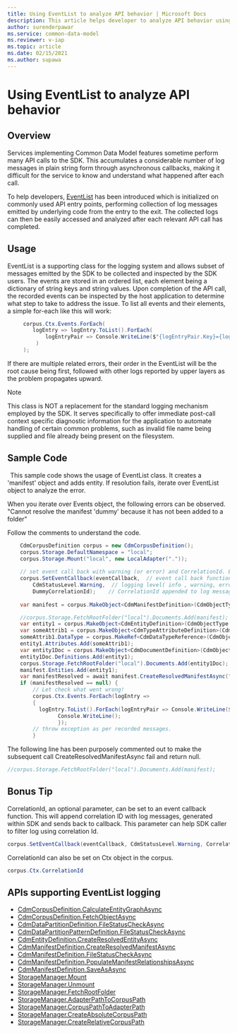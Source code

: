 ```yaml
---
title: Using EventList to analyze API behavior | Microsoft Docs
description: This article helps developer to analyze API behavior using EventList class.
author: surenderpawar
ms.service: common-data-model
ms.reviewer: v-iap
ms.topic: article
ms.date: 02/15/2021
ms.author: supawa
---
```


# Using EventList to analyze API behavior

## Overview

Services implementing Common Data Model features sometime perform many API calls to the SDK. This accumulates a considerable number of log messages in plain string form through asynchronous callbacks, making it difficult for the service to know and understand what happened after each call. 

To help developers, [EventList](../1.0om/api-reference/utilities/eventlist.md) has been introduced which is initialized on commonly used API entry points, performing collection of log messages emitted by underlying code from the entry to the exit. The collected logs can then be easily accessed and analyzed after each relevant API call has completed.

## Usage

EventList is a supporting class for the logging system and allows subset of messages emitted by the SDK to be collected and inspected by the SDK users. The events are stored in an ordered list, each element being a dictionary of string keys and string values. Upon completion of the API call, the recorded events can be inspected by the host application to determine what step to take to address the issue. To list all events and their elements, a simple for-each like this will work: 
```csharp
     corpus.Ctx.Events.ForEach( 
        logEntry => logEntry.ToList().ForEach( 
            logEntryPair => Console.WriteLine($"{logEntryPair.Key}={logEntryPair.Value}") 
         ) 
     ); 
```
If there are multiple related errors, their order in the EventList will be the root cause being first, followed with other logs reported by upper layers as the problem propagates upward.

 > [!Note]
 > This class is NOT a replacement for the standard logging mechanism employed by the SDK. It serves specifically to offer immediate post-call context specific diagnostic information for the application to automate handling of certain common problems, such as invalid file name being supplied and file already being present on the filesystem. 

## Sample Code 
  This sample code shows the usage of EventList class. It creates a 'manifest' object and adds entity. If resolution fails, iterate over EventList object to analyze the error.

When you iterate over Events object, the following errors can be observed.<br> "Cannot resolve the manifest 'dummy' because it has not been added to a folder" <br>

Follow the comments to understand the code.
```csharp
    CdmCorpusDefinition corpus = new CdmCorpusDefinition(); 
    corpus.Storage.DefaultNamespace = "local"; 
    corpus.Storage.Mount("local", new LocalAdapter(".")); 
  
    // set event call back with warning (or error) and CorrelationId. Event class object record message as per the logging level.   
    corpus.SetEventCallback(eventCallback,  // event call back function    
        CdmStatusLevel.Warning,  // logging level( info , warning, error).This level of logging stored in evenlistclass object. note: Default is info if not set.   
        DummyCorrelationId);    // CorrelationId appended to log messages sent back callback function.
  
    var manifest = corpus.MakeObject<CdmManifestDefinition>(CdmObjectType.ManifestDef, "dummy"); 

    //corpus.Storage.FetchRootFolder("local").Documents.Add(manifest); 
    var entity1 = corpus.MakeObject<CdmEntityDefinition>(CdmObjectType.EntityDef, "MyEntity1"); 
    var someAttrib1 = corpus.MakeObject<CdmTypeAttributeDefinition>(CdmObjectType.TypeAttributeDef, "someAttrib1", false); 
    someAttrib1.DataType = corpus.MakeRef<CdmDataTypeReference>(CdmObjectType.DataTypeRef, "entityId", true); 
    entity1.Attributes.Add(someAttrib1); 
    var entity1Doc = corpus.MakeObject<CdmDocumentDefinition>(CdmObjectType.DocumentDef, "MyEntity1.cdm.json"); 
    entity1Doc.Definitions.Add(entity1); 
    corpus.Storage.FetchRootFolder("local").Documents.Add(entity1Doc); 
    manifest.Entities.Add(entity1); 
    var manifestResolved = await manifest.CreateResolvedManifestAsync("new dummy 2", null); 
    if (manifestResolved == null) { 
        // Let check what went wrong!   
        corpus.Ctx.Events.ForEach(logEntry => 
        { 
          logEntry.ToList().ForEach(logEntryPair => Console.WriteLine($"{logEntryPair.Key}=	{logEntryPair.Value}")); 
                Console.WriteLine(); 
                }); 
        // throw exception as per recorded messages.   
        } 
```
The following line has been purposely commented out to make the subsequent call CreateResolvedManifestAsync fail and return null.
```csharp
//corpus.Storage.FetchRootFolder("local").Documents.Add(manifest); 
```

## Bonus Tip
CorrelationId, an optional parameter, can be set to an event callback function. This will append correlation ID with log messages, generated within SDK and sends back to callback. This parameter can help SDK caller to filter log using correlation Id. 
```csharp
corpus.SetEventCallback(eventCallback, CdmStatusLevel.Warning, CorrelationId); 
```
CorrelationId can also be set on Ctx object in the corpus. 
```csharp
corpus.Ctx.CorrelationId 
```
## APIs supporting EventList logging
-   [CdmCorpusDefinition.CalculateEntityGraphAsync](../1.0om/api-reference/cdm/corpus.md#methods)
-   [CdmCorpusDefinition.FetchObjectAsync](../1.0om/api-reference/cdm/corpus.md#methods)
-   [CdmDataPartitionDefinition.FileStatusCheckAsync](../1.0om/api-reference/cdm/datapartition.md#methods)
-   [CdmDataPartitionPatternDefinition.FileStatusCheckAsync](../1.0om/api-reference/cdm/datapartitionpattern.md#methods)
-   [CdmEntityDefinition.CreateResolvedEntityAsync](../1.0om/api-reference/cdm/entity.md#methods)
-   [CdmManifestDefinition.CreateResolvedManifestAsync](../1.0om/api-reference/cdm/manifest.md#methods)
-   [CdmManifestDefinition.FileStatusCheckAsync](../1.0om/api-reference/cdm/manifest.md#methods)
-   [CdmManifestDefinition.PopulateManifestRelationshipsAsync](../1.0om/api-reference/cdm/manifest.md#methods)
-   [CdmManifestDefinition.SaveAsAsync](../1.0om/api-reference/cdm/document.md#methods)
-   [StorageManager.Mount](../1.0om/api-reference/storage/storagemanager.md#methods)
-   [StorageManager.Unmount](../1.0om/api-reference/storage/storagemanager.md#methods)
-   [StorageManager.FetchRootFolder](../1.0om/api-reference/storage/storagemanager.md#methods)
-   [StorageManager.AdapterPathToCorpusPath](../1.0om/api-reference/storage/storagemanager.md#methods)
-   [StorageManager.CorpusPathToAdapterPath](../1.0om/api-reference/storage/storagemanager.md#methods)
-   [StorageManager.CreateAbsoluteCorpusPath](../1.0om/api-reference/storage/storagemanager.md#methods)
-   [StorageManager.CreateRelativeCorpusPath](../1.0om/api-reference/storage/storagemanager.md#methods)